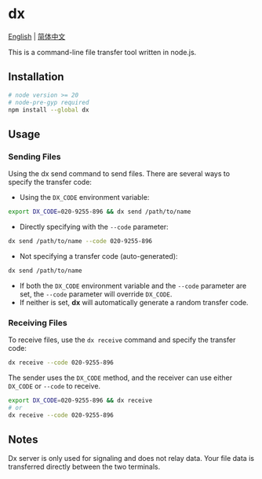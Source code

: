 # dx

[English](README.md) | [简体中文](README_CN.md)

This is a command-line file transfer tool written in node.js.

## Installation

```bash
# node version >= 20
# node-pre-gyp required
npm install --global dx
```

## Usage

### Sending Files

Using the dx send command to send files. There are several ways to specify the transfer code:

- Using the `DX_CODE` environment variable:

```bash
export DX_CODE=020-9255-896 && dx send /path/to/name
```

- Directly specifying with the `--code` parameter:

```bash
dx send /path/to/name --code 020-9255-896
```

- Not specifying a transfer code (auto-generated):

```bash
dx send /path/to/name
```

- If both the `DX_CODE` environment variable and the `--code` parameter are set, the `--code` parameter will override `DX_CODE`. 
- If neither is set, **dx** will automatically generate a random transfer code.

### Receiving Files

To receive files, use the `dx receive` command and specify the transfer code:

```bash
dx receive --code 020-9255-896
```

The sender uses the `DX_CODE` method, and the receiver can use either `DX_CODE` or `--code` to receive.

```bash
export DX_CODE=020-9255-896 && dx receive
# or
dx receive --code 020-9255-896
```

## Notes

Dx server is only used for signaling and does not relay data. Your file data is transferred directly between the two terminals.


